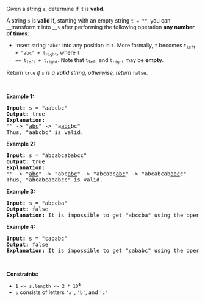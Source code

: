 Given a string `` s ``, determine if it is __valid__.

A string `` s `` is __valid__ if, starting with an empty string `` t = "" ``, you can __transform __`` t ``__ into __`` s `` after performing the following operation __any number of times__:

*   Insert string `` "abc" `` into any position in `` t ``. More formally, `` t `` becomes <code>t<sub>left</sub> + "abc" + t<sub>right</sub></code>, where <code>t == t<sub>left</sub> + t<sub>right</sub></code>. Note that <code>t<sub>left</sub></code> and <code>t<sub>right</sub></code> may be __empty__.

Return `` true `` _if _`` s ``_ is a __valid__ string, otherwise, return_ `` false ``.

&nbsp;

__Example 1:__

<pre>
<strong>Input:</strong> s = "aabcbc"
<strong>Output:</strong> true
<strong>Explanation:</strong>
"" -&gt; "<u>abc</u>" -&gt; "a<u>abc</u>bc"
Thus, "aabcbc" is valid.</pre>

__Example 2:__

<pre>
<strong>Input:</strong> s = "abcabcababcc"
<strong>Output:</strong> true
<strong>Explanation:</strong>
"" -&gt; "<u>abc</u>" -&gt; "abc<u>abc</u>" -&gt; "abcabc<u>abc</u>" -&gt; "abcabcab<u>abc</u>c"
Thus, "abcabcababcc" is valid.
</pre>

__Example 3:__

<pre>
<strong>Input:</strong> s = "abccba"
<strong>Output:</strong> false
<strong>Explanation:</strong> It is impossible to get "abccba" using the operation.
</pre>

__Example 4:__

<pre>
<strong>Input:</strong> s = "cababc"
<strong>Output:</strong> false
<strong>Explanation:</strong> It is impossible to get "cababc" using the operation.
</pre>

&nbsp;

__Constraints:__

*   <code>1 &lt;= s.length &lt;= 2 * 10<sup>4</sup></code>
*   `` s `` consists of letters `` 'a' ``, `` 'b' ``, and `` 'c' ``
